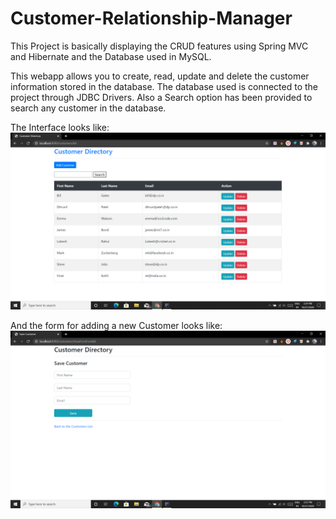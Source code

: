 # Customer-Relationship-Manager
This Project is basically displaying the CRUD features using Spring MVC and Hibernate and the Database used in MySQL.

This webapp allows you to create, read, update and delete the customer information stored in the database.
The database used is connected to the project through JDBC Drivers.
Also a Search option has been provided to search any customer in the database.

The Interface looks like:
![](images/Screenshot%20(66).png)



And the form for adding a new Customer looks like:
![](images/Screenshot%20(67).png)
